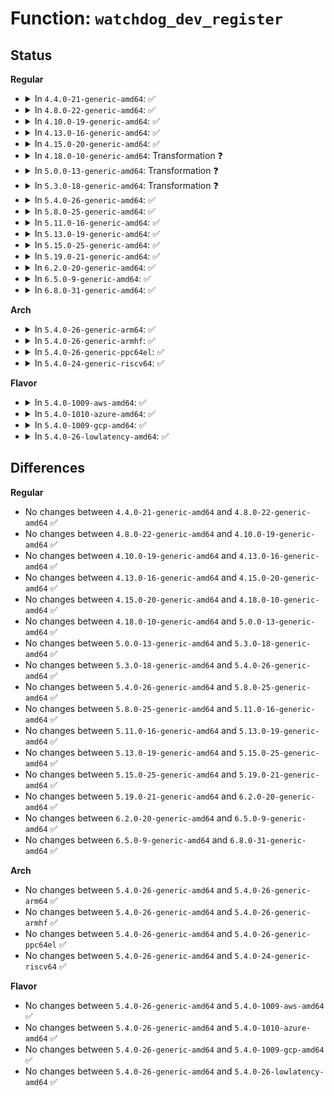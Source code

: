 # Function: <code>watchdog_dev_register</code>

## Status
<b>Regular</b>
<ul>
<li>
<details>
<summary>In <code>4.4.0-21-generic-amd64</code>: ✅</summary>

```c
int watchdog_dev_register(struct watchdog_device * wdd)
```

```json
{
  "name": "watchdog_dev_register",
  "collision_type": "Unique Global",
  "inline_type": "No",
  "funcs": [
    {
      "addr": 18446744071585707456,
      "name": "watchdog_dev_register",
      "external": true,
      "loc": "drivers/watchdog/watchdog_dev.c:526",
      "file": "drivers/watchdog/watchdog_dev.c",
      "inline": "seen, unknown",
      "caller_inline": [],
      "caller_func": [
        "drivers/watchdog/watchdog_core.c:__watchdog_register_device",
        "drivers/watchdog/watchdog_core.c:__watchdog_register_device"
      ]
    }
  ],
  "symbols": [
    {
      "addr": 18446744071585707456,
      "name": "watchdog_dev_register",
      "section": ".text",
      "bind": "STB_GLOBAL",
      "size": 298
    }
  ]
}
```
</details>
</li>
<li>
<details>
<summary>In <code>4.8.0-22-generic-amd64</code>: ✅</summary>

```c
int watchdog_dev_register(struct watchdog_device * wdd)
```

```json
{
  "name": "watchdog_dev_register",
  "collision_type": "Unique Global",
  "inline_type": "No",
  "funcs": [
    {
      "addr": 18446744071586106064,
      "name": "watchdog_dev_register",
      "external": true,
      "loc": "drivers/watchdog/watchdog_dev.c:920",
      "file": "drivers/watchdog/watchdog_dev.c",
      "inline": "seen, unknown",
      "caller_inline": [],
      "caller_func": [
        "drivers/watchdog/watchdog_core.c:__watchdog_register_device",
        "drivers/watchdog/watchdog_core.c:__watchdog_register_device"
      ]
    }
  ],
  "symbols": [
    {
      "addr": 18446744071586106064,
      "name": "watchdog_dev_register",
      "section": ".text",
      "bind": "STB_GLOBAL",
      "size": 744
    }
  ]
}
```
</details>
</li>
<li>
<details>
<summary>In <code>4.10.0-19-generic-amd64</code>: ✅</summary>

```c
int watchdog_dev_register(struct watchdog_device * wdd)
```

```json
{
  "name": "watchdog_dev_register",
  "collision_type": "Unique Global",
  "inline_type": "No",
  "funcs": [
    {
      "addr": 18446744071586306928,
      "name": "watchdog_dev_register",
      "external": true,
      "loc": "drivers/watchdog/watchdog_dev.c:1010",
      "file": "drivers/watchdog/watchdog_dev.c",
      "inline": "seen, unknown",
      "caller_inline": [],
      "caller_func": [
        "drivers/watchdog/watchdog_core.c:__watchdog_register_device",
        "drivers/watchdog/watchdog_core.c:__watchdog_register_device"
      ]
    }
  ],
  "symbols": [
    {
      "addr": 18446744071586306928,
      "name": "watchdog_dev_register",
      "section": ".text",
      "bind": "STB_GLOBAL",
      "size": 808
    }
  ]
}
```
</details>
</li>
<li>
<details>
<summary>In <code>4.13.0-16-generic-amd64</code>: ✅</summary>

```c
int watchdog_dev_register(struct watchdog_device * wdd)
```

```json
{
  "name": "watchdog_dev_register",
  "collision_type": "Unique Global",
  "inline_type": "No",
  "funcs": [
    {
      "addr": 18446744071586405792,
      "name": "watchdog_dev_register",
      "external": true,
      "loc": "drivers/watchdog/watchdog_dev.c:1028",
      "file": "drivers/watchdog/watchdog_dev.c",
      "inline": "seen, unknown",
      "caller_inline": [],
      "caller_func": [
        "drivers/watchdog/watchdog_core.c:__watchdog_register_device",
        "drivers/watchdog/watchdog_core.c:__watchdog_register_device"
      ]
    }
  ],
  "symbols": [
    {
      "addr": 18446744071586405792,
      "name": "watchdog_dev_register",
      "section": ".text",
      "bind": "STB_GLOBAL",
      "size": 764
    }
  ]
}
```
</details>
</li>
<li>
<details>
<summary>In <code>4.15.0-20-generic-amd64</code>: ✅</summary>

```c
int watchdog_dev_register(struct watchdog_device * wdd)
```

```json
{
  "name": "watchdog_dev_register",
  "collision_type": "Unique Global",
  "inline_type": "No",
  "funcs": [
    {
      "addr": 18446744071586872096,
      "name": "watchdog_dev_register",
      "external": true,
      "loc": "drivers/watchdog/watchdog_dev.c:1049",
      "file": "drivers/watchdog/watchdog_dev.c",
      "inline": "seen, unknown",
      "caller_inline": [],
      "caller_func": [
        "drivers/watchdog/watchdog_core.c:__watchdog_register_device",
        "drivers/watchdog/watchdog_core.c:__watchdog_register_device"
      ]
    }
  ],
  "symbols": [
    {
      "addr": 18446744071586872096,
      "name": "watchdog_dev_register",
      "section": ".text",
      "bind": "STB_GLOBAL",
      "size": 831
    }
  ]
}
```
</details>
</li>
<li>
<details>
<summary>In <code>4.18.0-10-generic-amd64</code>: Transformation ❓</summary>

```c
int watchdog_dev_register(struct watchdog_device * wdd)
```

```json
{
  "name": "watchdog_dev_register",
  "collision_type": "Unique Global",
  "inline_type": "No",
  "funcs": [
    {
      "addr": 0,
      "name": "watchdog_dev_register",
      "external": true,
      "loc": "drivers/watchdog/watchdog_dev.c:1072",
      "file": "drivers/watchdog/watchdog_dev.c",
      "inline": "seen, unknown",
      "caller_inline": [],
      "caller_func": [
        "drivers/watchdog/watchdog_core.c:__watchdog_register_device",
        "drivers/watchdog/watchdog_core.c:__watchdog_register_device"
      ]
    }
  ],
  "symbols": [
    {
      "addr": 18446744071587166231,
      "name": "watchdog_dev_register.cold.11",
      "section": ".text",
      "bind": "STB_LOCAL",
      "size": 206
    },
    {
      "addr": 18446744071587165536,
      "name": "watchdog_dev_register",
      "section": ".text",
      "bind": "STB_GLOBAL",
      "size": 642
    }
  ]
}
```
</details>
</li>
<li>
<details>
<summary>In <code>5.0.0-13-generic-amd64</code>: Transformation ❓</summary>

```c
int watchdog_dev_register(struct watchdog_device * wdd)
```

```json
{
  "name": "watchdog_dev_register",
  "collision_type": "Unique Global",
  "inline_type": "No",
  "funcs": [
    {
      "addr": 0,
      "name": "watchdog_dev_register",
      "external": true,
      "loc": "drivers/watchdog/watchdog_dev.c:1072",
      "file": "drivers/watchdog/watchdog_dev.c",
      "inline": "seen, unknown",
      "caller_inline": [],
      "caller_func": [
        "drivers/watchdog/watchdog_core.c:__watchdog_register_device",
        "drivers/watchdog/watchdog_core.c:__watchdog_register_device"
      ]
    }
  ],
  "symbols": [
    {
      "addr": 18446744071587346153,
      "name": "watchdog_dev_register.cold.11",
      "section": ".text",
      "bind": "STB_LOCAL",
      "size": 244
    },
    {
      "addr": 18446744071587345456,
      "name": "watchdog_dev_register",
      "section": ".text",
      "bind": "STB_GLOBAL",
      "size": 644
    }
  ]
}
```
</details>
</li>
<li>
<details>
<summary>In <code>5.3.0-18-generic-amd64</code>: Transformation ❓</summary>

```c
int watchdog_dev_register(struct watchdog_device * wdd)
```

```json
{
  "name": "watchdog_dev_register",
  "collision_type": "Unique Global",
  "inline_type": "No",
  "funcs": [
    {
      "addr": 0,
      "name": "watchdog_dev_register",
      "external": true,
      "loc": "drivers/watchdog/watchdog_dev.c:1099",
      "file": "drivers/watchdog/watchdog_dev.c",
      "inline": "seen, unknown",
      "caller_inline": [],
      "caller_func": [
        "drivers/watchdog/watchdog_core.c:__watchdog_register_device",
        "drivers/watchdog/watchdog_core.c:__watchdog_register_device"
      ]
    }
  ],
  "symbols": [
    {
      "addr": 18446744071587617142,
      "name": "watchdog_dev_register.cold",
      "section": ".text",
      "bind": "STB_LOCAL",
      "size": 204
    },
    {
      "addr": 18446744071587616368,
      "name": "watchdog_dev_register",
      "section": ".text",
      "bind": "STB_GLOBAL",
      "size": 723
    }
  ]
}
```
</details>
</li>
<li>
<details>
<summary>In <code>5.4.0-26-generic-amd64</code>: ✅</summary>

```c
int watchdog_dev_register(struct watchdog_device * wdd)
```

```json
{
  "name": "watchdog_dev_register",
  "collision_type": "Unique Global",
  "inline_type": "No",
  "funcs": [
    {
      "addr": 18446744071587820592,
      "name": "watchdog_dev_register",
      "external": true,
      "loc": "drivers/watchdog/watchdog_dev.c:1088",
      "file": "drivers/watchdog/watchdog_dev.c",
      "inline": "seen, unknown",
      "caller_inline": [],
      "caller_func": [
        "drivers/watchdog/watchdog_core.c:__watchdog_register_device",
        "drivers/watchdog/watchdog_core.c:__watchdog_register_device"
      ]
    }
  ],
  "symbols": [
    {
      "addr": 18446744071587820592,
      "name": "watchdog_dev_register",
      "section": ".text",
      "bind": "STB_GLOBAL",
      "size": 69
    }
  ]
}
```
</details>
</li>
<li>
<details>
<summary>In <code>5.8.0-25-generic-amd64</code>: ✅</summary>

```c
int watchdog_dev_register(struct watchdog_device * wdd)
```

```json
{
  "name": "watchdog_dev_register",
  "collision_type": "Unique Global",
  "inline_type": "No",
  "funcs": [
    {
      "addr": 18446744071588667600,
      "name": "watchdog_dev_register",
      "external": true,
      "loc": "drivers/watchdog/watchdog_dev.c:1109",
      "file": "drivers/watchdog/watchdog_dev.c",
      "inline": "seen, unknown",
      "caller_inline": [],
      "caller_func": [
        "drivers/watchdog/watchdog_core.c:__watchdog_register_device",
        "drivers/watchdog/watchdog_core.c:__watchdog_register_device"
      ]
    }
  ],
  "symbols": [
    {
      "addr": 18446744071588667600,
      "name": "watchdog_dev_register",
      "section": ".text",
      "bind": "STB_GLOBAL",
      "size": 65
    }
  ]
}
```
</details>
</li>
<li>
<details>
<summary>In <code>5.11.0-16-generic-amd64</code>: ✅</summary>

```c
int watchdog_dev_register(struct watchdog_device * wdd)
```

```json
{
  "name": "watchdog_dev_register",
  "collision_type": "Unique Global",
  "inline_type": "No",
  "funcs": [
    {
      "addr": 18446744071588694736,
      "name": "watchdog_dev_register",
      "external": true,
      "loc": "drivers/watchdog/watchdog_dev.c:1112",
      "file": "drivers/watchdog/watchdog_dev.c",
      "inline": "seen, unknown",
      "caller_inline": [],
      "caller_func": [
        "drivers/watchdog/watchdog_core.c:__watchdog_register_device",
        "drivers/watchdog/watchdog_core.c:__watchdog_register_device"
      ]
    }
  ],
  "symbols": [
    {
      "addr": 18446744071588694736,
      "name": "watchdog_dev_register",
      "section": ".text",
      "bind": "STB_GLOBAL",
      "size": 65
    }
  ]
}
```
</details>
</li>
<li>
<details>
<summary>In <code>5.13.0-19-generic-amd64</code>: ✅</summary>

```c
int watchdog_dev_register(struct watchdog_device * wdd)
```

```json
{
  "name": "watchdog_dev_register",
  "collision_type": "Unique Global",
  "inline_type": "No",
  "funcs": [
    {
      "addr": 18446744071588581104,
      "name": "watchdog_dev_register",
      "external": true,
      "loc": "drivers/watchdog/watchdog_dev.c:1112",
      "file": "drivers/watchdog/watchdog_dev.c",
      "inline": "seen, unknown",
      "caller_inline": [],
      "caller_func": [
        "drivers/watchdog/watchdog_core.c:__watchdog_register_device",
        "drivers/watchdog/watchdog_core.c:__watchdog_register_device"
      ]
    }
  ],
  "symbols": [
    {
      "addr": 18446744071588581104,
      "name": "watchdog_dev_register",
      "section": ".text",
      "bind": "STB_GLOBAL",
      "size": 65
    }
  ]
}
```
</details>
</li>
<li>
<details>
<summary>In <code>5.15.0-25-generic-amd64</code>: ✅</summary>

```c
int watchdog_dev_register(struct watchdog_device * wdd)
```

```json
{
  "name": "watchdog_dev_register",
  "collision_type": "Unique Global",
  "inline_type": "No",
  "funcs": [
    {
      "addr": 18446744071589256944,
      "name": "watchdog_dev_register",
      "external": true,
      "loc": "drivers/watchdog/watchdog_dev.c:1121",
      "file": "drivers/watchdog/watchdog_dev.c",
      "inline": "seen, unknown",
      "caller_inline": [],
      "caller_func": [
        "drivers/watchdog/watchdog_core.c:__watchdog_register_device",
        "drivers/watchdog/watchdog_core.c:__watchdog_register_device"
      ]
    }
  ],
  "symbols": [
    {
      "addr": 18446744071589256944,
      "name": "watchdog_dev_register",
      "section": ".text",
      "bind": "STB_GLOBAL",
      "size": 65
    }
  ]
}
```
</details>
</li>
<li>
<details>
<summary>In <code>5.19.0-21-generic-amd64</code>: ✅</summary>

```c
int watchdog_dev_register(struct watchdog_device * wdd)
```

```json
{
  "name": "watchdog_dev_register",
  "collision_type": "Unique Global",
  "inline_type": "No",
  "funcs": [
    {
      "addr": 18446744071590725696,
      "name": "watchdog_dev_register",
      "external": true,
      "loc": "drivers/watchdog/watchdog_dev.c:1126",
      "file": "drivers/watchdog/watchdog_dev.c",
      "inline": "seen, unknown",
      "caller_inline": [],
      "caller_func": [
        "drivers/watchdog/watchdog_core.c:__watchdog_register_device",
        "drivers/watchdog/watchdog_core.c:__watchdog_register_device"
      ]
    }
  ],
  "symbols": [
    {
      "addr": 18446744071590725696,
      "name": "watchdog_dev_register",
      "section": ".text",
      "bind": "STB_GLOBAL",
      "size": 76
    }
  ]
}
```
</details>
</li>
<li>
<details>
<summary>In <code>6.2.0-20-generic-amd64</code>: ✅</summary>

```c
int watchdog_dev_register(struct watchdog_device * wdd)
```

```json
{
  "name": "watchdog_dev_register",
  "collision_type": "Unique Global",
  "inline_type": "No",
  "funcs": [
    {
      "addr": 18446744071592400304,
      "name": "watchdog_dev_register",
      "external": true,
      "loc": "drivers/watchdog/watchdog_dev.c:1138",
      "file": "drivers/watchdog/watchdog_dev.c",
      "inline": "seen, unknown",
      "caller_inline": [],
      "caller_func": [
        "drivers/watchdog/watchdog_core.c:__watchdog_register_device",
        "drivers/watchdog/watchdog_core.c:__watchdog_register_device"
      ]
    }
  ],
  "symbols": [
    {
      "addr": 18446744071592400304,
      "name": "watchdog_dev_register",
      "section": ".text",
      "bind": "STB_GLOBAL",
      "size": 76
    }
  ]
}
```
</details>
</li>
<li>
<details>
<summary>In <code>6.5.0-9-generic-amd64</code>: ✅</summary>

```c
int watchdog_dev_register(struct watchdog_device * wdd)
```

```json
{
  "name": "watchdog_dev_register",
  "collision_type": "Unique Global",
  "inline_type": "No",
  "funcs": [
    {
      "addr": 18446744071592829680,
      "name": "watchdog_dev_register",
      "external": true,
      "loc": "drivers/watchdog/watchdog_dev.c:1159",
      "file": "drivers/watchdog/watchdog_dev.c",
      "inline": "seen, unknown",
      "caller_inline": [],
      "caller_func": [
        "drivers/watchdog/watchdog_core.c:__watchdog_register_device",
        "drivers/watchdog/watchdog_core.c:__watchdog_register_device"
      ]
    }
  ],
  "symbols": [
    {
      "addr": 18446744071592829680,
      "name": "watchdog_dev_register",
      "section": ".text",
      "bind": "STB_GLOBAL",
      "size": 76
    }
  ]
}
```
</details>
</li>
<li>
<details>
<summary>In <code>6.8.0-31-generic-amd64</code>: ✅</summary>

```c
int watchdog_dev_register(struct watchdog_device * wdd)
```

```json
{
  "name": "watchdog_dev_register",
  "collision_type": "Unique Global",
  "inline_type": "No",
  "funcs": [
    {
      "addr": 18446744071593579008,
      "name": "watchdog_dev_register",
      "external": true,
      "loc": "drivers/watchdog/watchdog_dev.c:1158",
      "file": "drivers/watchdog/watchdog_dev.c",
      "inline": "seen, unknown",
      "caller_inline": [],
      "caller_func": [
        "drivers/watchdog/watchdog_core.c:__watchdog_register_device",
        "drivers/watchdog/watchdog_core.c:__watchdog_register_device"
      ]
    }
  ],
  "symbols": [
    {
      "addr": 18446744071593579008,
      "name": "watchdog_dev_register",
      "section": ".text",
      "bind": "STB_GLOBAL",
      "size": 76
    }
  ]
}
```
</details>
</li>
</ul>
<b>Arch</b>
<ul>
<li>
<details>
<summary>In <code>5.4.0-26-generic-arm64</code>: ✅</summary>

```c
int watchdog_dev_register(struct watchdog_device * wdd)
```

```json
{
  "name": "watchdog_dev_register",
  "collision_type": "Unique Global",
  "inline_type": "No",
  "funcs": [
    {
      "addr": 18446603336501037632,
      "name": "watchdog_dev_register",
      "external": true,
      "loc": "drivers/watchdog/watchdog_dev.c:1088",
      "file": "drivers/watchdog/watchdog_dev.c",
      "inline": "seen, unknown",
      "caller_inline": [],
      "caller_func": [
        "drivers/watchdog/watchdog_core.c:__watchdog_register_device",
        "drivers/watchdog/watchdog_core.c:__watchdog_register_device"
      ]
    }
  ],
  "symbols": [
    {
      "addr": 18446603336501037632,
      "name": "watchdog_dev_register",
      "section": ".text",
      "bind": "STB_GLOBAL",
      "size": 740
    }
  ]
}
```
</details>
</li>
<li>
<details>
<summary>In <code>5.4.0-26-generic-armhf</code>: ✅</summary>

```c
int watchdog_dev_register(struct watchdog_device * wdd)
```

```json
{
  "name": "watchdog_dev_register",
  "collision_type": "Unique Global",
  "inline_type": "No",
  "funcs": [
    {
      "addr": 3233553912,
      "name": "watchdog_dev_register",
      "external": true,
      "loc": "drivers/watchdog/watchdog_dev.c:1088",
      "file": "drivers/watchdog/watchdog_dev.c",
      "inline": "seen, unknown",
      "caller_inline": [],
      "caller_func": [
        "drivers/watchdog/watchdog_core.c:__watchdog_register_device",
        "drivers/watchdog/watchdog_core.c:__watchdog_register_device"
      ]
    }
  ],
  "symbols": [
    {
      "addr": 3233553912,
      "name": "watchdog_dev_register",
      "section": ".text",
      "bind": "STB_GLOBAL",
      "size": 76
    }
  ]
}
```
</details>
</li>
<li>
<details>
<summary>In <code>5.4.0-26-generic-ppc64el</code>: ✅</summary>

```c
int watchdog_dev_register(struct watchdog_device * wdd)
```

```json
{
  "name": "watchdog_dev_register",
  "collision_type": "Unique Global",
  "inline_type": "No",
  "funcs": [
    {
      "addr": 13835058055294519744,
      "name": "watchdog_dev_register",
      "external": true,
      "loc": "drivers/watchdog/watchdog_dev.c:1088",
      "file": "drivers/watchdog/watchdog_dev.c",
      "inline": "seen, unknown",
      "caller_inline": [],
      "caller_func": [
        "drivers/watchdog/watchdog_core.c:__watchdog_register_device",
        "drivers/watchdog/watchdog_core.c:__watchdog_register_device"
      ]
    }
  ],
  "symbols": [
    {
      "addr": 13835058055294519744,
      "name": "watchdog_dev_register",
      "section": ".text",
      "bind": "STB_GLOBAL",
      "size": 136
    }
  ]
}
```
</details>
</li>
<li>
<details>
<summary>In <code>5.4.0-24-generic-riscv64</code>: ✅</summary>

```c
int watchdog_dev_register(struct watchdog_device * wdd)
```

```json
{
  "name": "watchdog_dev_register",
  "collision_type": "Unique Global",
  "inline_type": "No",
  "funcs": [
    {
      "addr": 18446743936277773666,
      "name": "watchdog_dev_register",
      "external": true,
      "loc": "drivers/watchdog/watchdog_dev.c:1088",
      "file": "drivers/watchdog/watchdog_dev.c",
      "inline": "seen, unknown",
      "caller_inline": [],
      "caller_func": [
        "drivers/watchdog/watchdog_core.c:__watchdog_register_device",
        "drivers/watchdog/watchdog_core.c:__watchdog_register_device"
      ]
    }
  ],
  "symbols": [
    {
      "addr": 18446743936277773666,
      "name": "watchdog_dev_register",
      "section": ".text",
      "bind": "STB_GLOBAL",
      "size": 738
    }
  ]
}
```
</details>
</li>
</ul>
<b>Flavor</b>
<ul>
<li>
<details>
<summary>In <code>5.4.0-1009-aws-amd64</code>: ✅</summary>

```c
int watchdog_dev_register(struct watchdog_device * wdd)
```

```json
{
  "name": "watchdog_dev_register",
  "collision_type": "Unique Global",
  "inline_type": "No",
  "funcs": [
    {
      "addr": 18446744071587451568,
      "name": "watchdog_dev_register",
      "external": true,
      "loc": "drivers/watchdog/watchdog_dev.c:1088",
      "file": "drivers/watchdog/watchdog_dev.c",
      "inline": "seen, unknown",
      "caller_inline": [],
      "caller_func": [
        "drivers/watchdog/watchdog_core.c:__watchdog_register_device",
        "drivers/watchdog/watchdog_core.c:__watchdog_register_device"
      ]
    }
  ],
  "symbols": [
    {
      "addr": 18446744071587451568,
      "name": "watchdog_dev_register",
      "section": ".text",
      "bind": "STB_GLOBAL",
      "size": 69
    }
  ]
}
```
</details>
</li>
<li>
<details>
<summary>In <code>5.4.0-1010-azure-amd64</code>: ✅</summary>

```c
int watchdog_dev_register(struct watchdog_device * wdd)
```

```json
{
  "name": "watchdog_dev_register",
  "collision_type": "Unique Global",
  "inline_type": "No",
  "funcs": [
    {
      "addr": 18446744071587219776,
      "name": "watchdog_dev_register",
      "external": true,
      "loc": "drivers/watchdog/watchdog_dev.c:1088",
      "file": "drivers/watchdog/watchdog_dev.c",
      "inline": "seen, unknown",
      "caller_inline": [],
      "caller_func": [
        "drivers/watchdog/watchdog_core.c:__watchdog_register_device",
        "drivers/watchdog/watchdog_core.c:__watchdog_register_device"
      ]
    }
  ],
  "symbols": [
    {
      "addr": 18446744071587219776,
      "name": "watchdog_dev_register",
      "section": ".text",
      "bind": "STB_GLOBAL",
      "size": 69
    }
  ]
}
```
</details>
</li>
<li>
<details>
<summary>In <code>5.4.0-1009-gcp-amd64</code>: ✅</summary>

```c
int watchdog_dev_register(struct watchdog_device * wdd)
```

```json
{
  "name": "watchdog_dev_register",
  "collision_type": "Unique Global",
  "inline_type": "No",
  "funcs": [
    {
      "addr": 18446744071587776736,
      "name": "watchdog_dev_register",
      "external": true,
      "loc": "drivers/watchdog/watchdog_dev.c:1088",
      "file": "drivers/watchdog/watchdog_dev.c",
      "inline": "seen, unknown",
      "caller_inline": [],
      "caller_func": [
        "drivers/watchdog/watchdog_core.c:__watchdog_register_device",
        "drivers/watchdog/watchdog_core.c:__watchdog_register_device"
      ]
    }
  ],
  "symbols": [
    {
      "addr": 18446744071587776736,
      "name": "watchdog_dev_register",
      "section": ".text",
      "bind": "STB_GLOBAL",
      "size": 69
    }
  ]
}
```
</details>
</li>
<li>
<details>
<summary>In <code>5.4.0-26-lowlatency-amd64</code>: ✅</summary>

```c
int watchdog_dev_register(struct watchdog_device * wdd)
```

```json
{
  "name": "watchdog_dev_register",
  "collision_type": "Unique Global",
  "inline_type": "No",
  "funcs": [
    {
      "addr": 18446744071587890080,
      "name": "watchdog_dev_register",
      "external": true,
      "loc": "drivers/watchdog/watchdog_dev.c:1088",
      "file": "drivers/watchdog/watchdog_dev.c",
      "inline": "seen, unknown",
      "caller_inline": [],
      "caller_func": [
        "drivers/watchdog/watchdog_core.c:__watchdog_register_device",
        "drivers/watchdog/watchdog_core.c:__watchdog_register_device"
      ]
    }
  ],
  "symbols": [
    {
      "addr": 18446744071587890080,
      "name": "watchdog_dev_register",
      "section": ".text",
      "bind": "STB_GLOBAL",
      "size": 69
    }
  ]
}
```
</details>
</li>
</ul>

## Differences
<b>Regular</b>
<ul>
<li>
No changes between <code>4.4.0-21-generic-amd64</code> and <code>4.8.0-22-generic-amd64</code> ✅
</li>
<li>
No changes between <code>4.8.0-22-generic-amd64</code> and <code>4.10.0-19-generic-amd64</code> ✅
</li>
<li>
No changes between <code>4.10.0-19-generic-amd64</code> and <code>4.13.0-16-generic-amd64</code> ✅
</li>
<li>
No changes between <code>4.13.0-16-generic-amd64</code> and <code>4.15.0-20-generic-amd64</code> ✅
</li>
<li>
No changes between <code>4.15.0-20-generic-amd64</code> and <code>4.18.0-10-generic-amd64</code> ✅
</li>
<li>
No changes between <code>4.18.0-10-generic-amd64</code> and <code>5.0.0-13-generic-amd64</code> ✅
</li>
<li>
No changes between <code>5.0.0-13-generic-amd64</code> and <code>5.3.0-18-generic-amd64</code> ✅
</li>
<li>
No changes between <code>5.3.0-18-generic-amd64</code> and <code>5.4.0-26-generic-amd64</code> ✅
</li>
<li>
No changes between <code>5.4.0-26-generic-amd64</code> and <code>5.8.0-25-generic-amd64</code> ✅
</li>
<li>
No changes between <code>5.8.0-25-generic-amd64</code> and <code>5.11.0-16-generic-amd64</code> ✅
</li>
<li>
No changes between <code>5.11.0-16-generic-amd64</code> and <code>5.13.0-19-generic-amd64</code> ✅
</li>
<li>
No changes between <code>5.13.0-19-generic-amd64</code> and <code>5.15.0-25-generic-amd64</code> ✅
</li>
<li>
No changes between <code>5.15.0-25-generic-amd64</code> and <code>5.19.0-21-generic-amd64</code> ✅
</li>
<li>
No changes between <code>5.19.0-21-generic-amd64</code> and <code>6.2.0-20-generic-amd64</code> ✅
</li>
<li>
No changes between <code>6.2.0-20-generic-amd64</code> and <code>6.5.0-9-generic-amd64</code> ✅
</li>
<li>
No changes between <code>6.5.0-9-generic-amd64</code> and <code>6.8.0-31-generic-amd64</code> ✅
</li>
</ul>
<b>Arch</b>
<ul>
<li>
No changes between <code>5.4.0-26-generic-amd64</code> and <code>5.4.0-26-generic-arm64</code> ✅
</li>
<li>
No changes between <code>5.4.0-26-generic-amd64</code> and <code>5.4.0-26-generic-armhf</code> ✅
</li>
<li>
No changes between <code>5.4.0-26-generic-amd64</code> and <code>5.4.0-26-generic-ppc64el</code> ✅
</li>
<li>
No changes between <code>5.4.0-26-generic-amd64</code> and <code>5.4.0-24-generic-riscv64</code> ✅
</li>
</ul>
<b>Flavor</b>
<ul>
<li>
No changes between <code>5.4.0-26-generic-amd64</code> and <code>5.4.0-1009-aws-amd64</code> ✅
</li>
<li>
No changes between <code>5.4.0-26-generic-amd64</code> and <code>5.4.0-1010-azure-amd64</code> ✅
</li>
<li>
No changes between <code>5.4.0-26-generic-amd64</code> and <code>5.4.0-1009-gcp-amd64</code> ✅
</li>
<li>
No changes between <code>5.4.0-26-generic-amd64</code> and <code>5.4.0-26-lowlatency-amd64</code> ✅
</li>
</ul>
